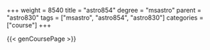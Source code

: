 +++
weight = 8540
title = "astro854"
degree = "msastro"
parent = "astro830"
tags = ["msastro", "astro854", "astro830"]
categories = ["course"]
+++

{{< genCoursePage >}}
